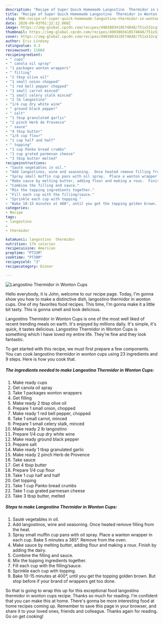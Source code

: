 ```yaml
---
description: "Recipe of Super Quick Homemade Langostino  Thermidor in Wonton Cups"
title: "Recipe of Super Quick Homemade Langostino  Thermidor in Wonton Cups"
slug: 906-recipe-of-super-quick-homemade-langostino-thermidor-in-wonton-cups
date: 2020-09-03T01:22:12.668Z
image: https://img-global.cpcdn.com/recipes/4903803418574848/751x532cq70/langostino-thermidor-in-wonton-cups-recipe-main-photo.jpg
thumbnail: https://img-global.cpcdn.com/recipes/4903803418574848/751x532cq70/langostino-thermidor-in-wonton-cups-recipe-main-photo.jpg
cover: https://img-global.cpcdn.com/recipes/4903803418574848/751x532cq70/langostino-thermidor-in-wonton-cups-recipe-main-photo.jpg
author: Eric Lindsey
ratingvalue: 4.3
reviewcount: 11664
recipeingredient:
- " cups"
- " canola oil spray"
- "1 packages wonton wrappers"
- " filling"
- "2 tbsp olive oil"
- "1 small onion chopped"
- "1 red bell pepper chopped"
- "1 small carrot minced"
- "1 small celery stalk minced"
- "2 lb langostino"
- "1/4 cup dry white wine"
- " ground black pepper"
- " salt"
- "1 tbsp granulated garlic"
- "2 pinch Herb de Provence"
- " sauce"
- "4 tbsp butter"
- "1/4 cup flour"
- "1 cup half and half"
- " topping"
- "1 cup Panko bread crumbs"
- "1 cup grated parmesan cheese"
- "3 tbsp butter melted"
recipeinstructions:
- "Sauté vegetables in oil."
- "Add langostinos, wine and seasoning.  Once heated remove filling from the heat."
- "Spray small muffin cup pans with oil spray.  Place a wanton wrapper in each cup. Bake 5 minutes a 385°. Remove from the oven."
- "Make sauce by melting butter, adding flour and making a roux.  Finish by adding the dairy."
- "Combine the filling and sauce."
- "Mix the topping ingredients together."
- "Fill each cup with the filling/sauce."
- "Sprinkle each cup with topping."
- "Bake 10-15 minutes at 400°, until you get the topping golden brown.  But stop before if your brand of wrappers get too done."
categories:
- Recipe
tags:
- langostino
- 
- thermidor

katakunci: langostino  thermidor 
nutrition: 174 calories
recipecuisine: American
preptime: "PT33M"
cooktime: "PT38M"
recipeyield: "3"
recipecategory: Dinner

---
```



![Langostino  Thermidor in Wonton Cups](https://img-global.cpcdn.com/recipes/4903803418574848/751x532cq70/langostino-thermidor-in-wonton-cups-recipe-main-photo.jpg)

Hello everybody, it is John, welcome to our recipe page. Today, I'm gonna show you how to make a distinctive dish, langostino  thermidor in wonton cups. One of my favorites food recipes. This time, I'm gonna make it a little bit tasty. This is gonna smell and look delicious.



Langostino  Thermidor in Wonton Cups is one of the most well liked of recent trending meals on earth. It's enjoyed by millions daily. It's simple, it's quick, it tastes delicious. Langostino  Thermidor in Wonton Cups is something which I have loved my entire life. They're fine and they look fantastic.


To get started with this recipe, we must first prepare a few components. You can cook langostino  thermidor in wonton cups using 23 ingredients and 9 steps. Here is how you cook that.

<!--inarticleads1-->

##### The ingredients needed to make Langostino  Thermidor in Wonton Cups:

1. Make ready  cups
1. Get  canola oil spray
1. Take 1 packages wonton wrappers
1. Get  filling
1. Make ready 2 tbsp olive oil
1. Prepare 1 small onion, chopped
1. Make ready 1 red bell pepper, chopped
1. Take 1 small carrot, minced
1. Prepare 1 small celery stalk, minced
1. Make ready 2 lb langostino
1. Prepare 1/4 cup dry white wine
1. Make ready  ground black pepper
1. Prepare  salt
1. Make ready 1 tbsp granulated garlic
1. Make ready 2 pinch Herb de Provence
1. Take  sauce
1. Get 4 tbsp butter
1. Prepare 1/4 cup flour
1. Take 1 cup half and half
1. Get  topping
1. Take 1 cup Panko bread crumbs
1. Take 1 cup grated parmesan cheese
1. Take 3 tbsp butter, melted




<!--inarticleads2-->

##### Steps to make Langostino  Thermidor in Wonton Cups:

1. Sauté vegetables in oil.
1. Add langostinos, wine and seasoning.  Once heated remove filling from the heat.
1. Spray small muffin cup pans with oil spray.  Place a wanton wrapper in each cup. Bake 5 minutes a 385°. Remove from the oven.
1. Make sauce by melting butter, adding flour and making a roux.  Finish by adding the dairy.
1. Combine the filling and sauce.
1. Mix the topping ingredients together.
1. Fill each cup with the filling/sauce.
1. Sprinkle each cup with topping.
1. Bake 10-15 minutes at 400°, until you get the topping golden brown.  But stop before if your brand of wrappers get too done.




So that is going to wrap this up for this exceptional food langostino  thermidor in wonton cups recipe. Thanks so much for reading. I'm confident that you can make this at home. There's gonna be more interesting food at home recipes coming up. Remember to save this page in your browser, and share it to your loved ones, friends and colleague. Thanks again for reading. Go on get cooking!

